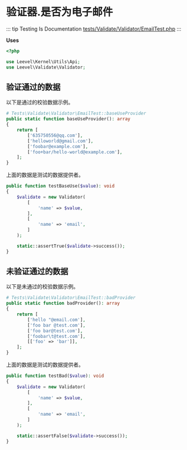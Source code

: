 # 验证器.是否为电子邮件

::: tip Testing Is Documentation
[tests/Validate/Validator/EmailTest.php](https://github.com/hunzhiwange/framework/blob/master/tests/Validate/Validator/EmailTest.php)
:::

**Uses**

``` php
<?php

use Leevel\Kernel\Utils\Api;
use Leevel\Validate\Validator;
```

## 验证通过的数据

以下是通过的校验数据示例。

``` php
# Tests\Validate\Validator\EmailTest::baseUseProvider
public static function baseUseProvider(): array
{
    return [
        ['635750556@qq.com'],
        ['helloworld@gmail.com'],
        ['foobar@example.com'],
        ['foo+bar/hello-world@example.com'],
    ];
}
```

上面的数据是测试的数据提供者。

``` php
public function testBaseUse($value): void
{
    $validate = new Validator(
        [
            'name' => $value,
        ],
        [
            'name' => 'email',
        ]
    );

    static::assertTrue($validate->success());
}
```

## 未验证通过的数据

以下是未通过的校验数据示例。

``` php
# Tests\Validate\Validator\EmailTest::badProvider
public static function badProvider(): array
{
    return [
        ['hello "@email.com'],
        ['foo bar @test.com'],
        ['foo bar@test.com'],
        ['foobar\t@test.com'],
        [['foo' => 'bar']],
    ];
}
```

上面的数据是测试的数据提供者。

``` php
public function testBad($value): void
{
    $validate = new Validator(
        [
            'name' => $value,
        ],
        [
            'name' => 'email',
        ]
    );

    static::assertFalse($validate->success());
}
```